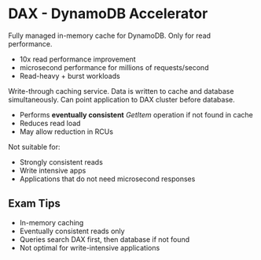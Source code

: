 # DAX - DynamoDB Accelerator #

Fully managed in-memory cache for DynamoDB. Only for read performance.

- 10x read performance improvement
- microsecond performance for millions of requests/second
- Read-heavy + burst workloads

Write-through caching service. Data is written to cache and database simultaneously. Can point application to DAX cluster before database.

- Performs **eventually consistent** *GetItem* operation if not found in cache
- Reduces read load
- May allow reduction in RCUs

Not suitable for:

- Strongly consistent reads
- Write intensive apps
- Applications that do not need microsecond responses

## Exam Tips ##

- In-memory caching
- Eventually consistent reads only
- Queries search DAX first, then database if not found
- Not optimal for write-intensive applications

